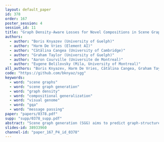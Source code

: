 ```yaml
---
layout: default_paper
id: 378
order: 167
poster_session: 4
session_id: 11
title: "Graph Density-Aware Losses for Novel Compositions in Scene Graph Generation"
authors:
  - author: "Boris Knyazev (University of Guelph)"
  - author: "Harm De Vries (Element AI)"
  - author: "Cătălina Cangea (University of Cambridge)"
  - author: "Graham Taylor (University of Guelph)"
  - author: "Aaron Courville (Universite de Montreal)"
  - author: "Eugene Belilovsky (Mila, University of Montreal)"
all_authors: "Boris Knyazev, Harm De Vries, Cătălina Cangea, Graham Taylor, Aaron Courville and Eugene Belilovsky"
code: "https://github.com/bknyaz/sgg"
keywords:
  - word: "scene graphs"
  - word: "scene graph generation"
  - word: "graph density"
  - word: "compositional generalization"
  - word: "visual genome"
  - word: "gqa"
  - word: "message passing"
paper: "papers/0378.pdf"
supp: "supp/0378_supp.pdf"
abstract: "Scene graph generation (SGG) aims to predict graph-structured descriptions of input images, in the form of objects and relationships between them. This task is becoming increasingly useful for progress at the interface of vision and language. Here, it is important—yet challenging—to perform well on novel (zero shot) or rare (few shot) compositions of objects and relationships. In this paper, we identify two key issues that limit such generalization. Firstly, we show that the standard loss used in this task is unintentionally a function of scene graph density. This leads to the neglect of individual edges in large sparse graphs during training, even though these contain diverse few shot examples that are important for generalization. Secondly, the frequency of relationships can create a strong bias in this task, such that a ``blind'' model predicting the most frequent relationship achieves good performance. Consequently, some state-of-the-art models exploit this bias to improve results. We show that such models can suffer the most in their ability to generalize to rare compositions, evaluating two different models on the Visual Genome dataset and its more recent, improved version, GQA. To address these issues, we introduce a density-normalized edge loss, which provides more than a two-fold improvement in certain generalization metrics. Compared to other works in this direction, our enhancements require only a few lines of code and no added computational cost. We also highlight the difficulty of accurately evaluating models using existing metrics, especially on zero/few shots, and introduce a novel weighted metric."
slides-id: 38933960
channel-id: "paper_167_P4_id_0378"
---
```

